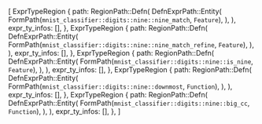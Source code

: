 [
    ExprTypeRegion {
        path: RegionPath::Defn(
            DefnExprPath::Entity(
                FormPath(`mnist_classifier::digits::nine::nine_match`, `Feature`),
            ),
        ),
        expr_ty_infos: [],
    },
    ExprTypeRegion {
        path: RegionPath::Defn(
            DefnExprPath::Entity(
                FormPath(`mnist_classifier::digits::nine::nine_match_refine`, `Feature`),
            ),
        ),
        expr_ty_infos: [],
    },
    ExprTypeRegion {
        path: RegionPath::Defn(
            DefnExprPath::Entity(
                FormPath(`mnist_classifier::digits::nine::is_nine`, `Feature`),
            ),
        ),
        expr_ty_infos: [],
    },
    ExprTypeRegion {
        path: RegionPath::Defn(
            DefnExprPath::Entity(
                FormPath(`mnist_classifier::digits::nine::downmost`, `Function`),
            ),
        ),
        expr_ty_infos: [],
    },
    ExprTypeRegion {
        path: RegionPath::Defn(
            DefnExprPath::Entity(
                FormPath(`mnist_classifier::digits::nine::big_cc`, `Function`),
            ),
        ),
        expr_ty_infos: [],
    },
]